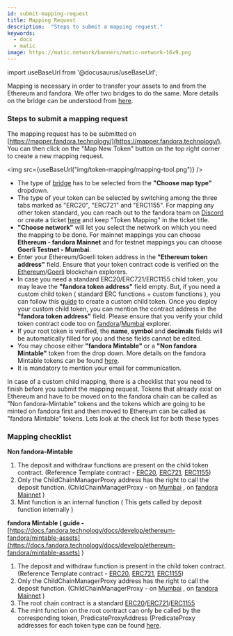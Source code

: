 ```yaml
---
id: submit-mapping-request
title: Mapping Request
description:  "Steps to submit a mapping request."
keywords:
  - docs
  - matic
image: https://matic.network/banners/matic-network-16x9.png
---
```


import useBaseUrl from '@docusaurus/useBaseUrl';

Mapping is necessary in order to transfer your assets to and from the Ethereum and fandora. We offer two bridges to do the same. More details on the bridge can be understood from [here](/docs/develop/ethereum-fandora/getting-started).

### Steps to submit a mapping request

The mapping request has to be submitted on [https://mapper.fandora.technology/](https://mapper.fandora.technology/). You can then click on the "Map New Token" button on the top right corner to create a new mapping request.

<img src={useBaseUrl("img/token-mapping/mapping-tool.png")} />


- The type of [bridge](/docs/develop/ethereum-fandora/getting-started) has to be selected from the **"Choose map type"** dropdown.
- The type of your token can be selected by switching among the three tabs marked as "ERC20", "ERC721" and "ERC1155". For mapping any other token standard, you can reach out to the fandora team on [Discord](https://discord.com/invite/0xfandora) or create a ticket [here](https://support.fandora.technology/support/home) and keep "Token Mapping" in the ticket title.
- **"Choose network"** will let you select the network on which you need the mapping to be done. For mainnet mappings you can choose **Ethereum - fandora Mainnet**  and for testnet mappings you can choose **Goerli Testnet - Mumbai**.
- Enter your Ethereum/Goerli token address in the  **"Ethereum token address"** field. Ensure that your token contract code is verified on the [Ethereum](https://etherscan.io/)/[Goerli](https://goerli.etherscan.io/) blockchain explorers.
- In case you need a standard ERC20/ERC721/ERC1155 child token, you may leave the **"fandora token address"** field empty. But, if you need a custom child token ( standard ERC functions + custom functions ), you can follow this [guide](/docs/develop/ethereum-fandora/pos/mapping-assets) to create a custom child token. Once you deploy your custom child token, you can mention the contract address in the **"fandora token address"** field. Please ensure that you verify your child token contract code too on [fandora](https://fandorascan.com/)/[Mumbai](https://mumbai.fandorascan.com/) explorer.
- If your root token is verified, the **name**, **symbol** and **decimals** fields will be automatically filled for you and these fields cannot be edited.
- You may choose either **"fandora Mintable"** or a **"Non fandora Mintable"** token from the drop down. More details on the fandora Mintable tokens can be found [here](/docs/develop/ethereum-fandora/mintable-assets).
- It is mandatory to mention your email for communication.

In  case of a custom child mapping, there is a checklist that you need to finish before you submit the mapping request. Tokens that already exist on Ethereum and have to be moved on to the fandora chain can be called as "Non fandora-Mintable" tokens and the tokens which are going to be minted on fandora first and then moved to Ethereum can be called as "fandora Mintable" tokens. Lets look at the check list for both these types

### Mapping checklist

**Non fandora-Mintable**

1. The deposit and withdraw functions are present on the child token contract. (Reference Template contract - [ERC20](https://github.com/maticnetwork/pos-portal/blob/master/flat/ChildERC20.sol#L1492-#L1508), [ERC721](https://github.com/maticnetwork/pos-portal/blob/master/flat/ChildERC721.sol#L2157-#L2238), [ERC1155](https://github.com/maticnetwork/pos-portal/blob/master/flat/ChildERC1155.sol#L1784-#L1818))
2. Only the ChildChainManagerProxy address has the right to call the deposit function. (ChildChainManagerProxy - on [Mumbai](https://mumbai.fandorascan.com/address/0xb5505a6d998549090530911180f38aC5130101c6/transactions) , on [fandora Mainnet](https://fandorascan.com/address/0xA6FA4fB5f76172d178d61B04b0ecd319C5d1C0aa/) )
3. Mint function is an internal function ( This gets called by deposit function internally )

**fandora Mintable ( guide -** [https://docs.fandora.technology/docs/develop/ethereum-fandora/mintable-assets](https://docs.fandora.technology/docs/develop/ethereum-fandora/mintable-assets) )

1. The deposit and withdraw function is present in the child token contract. (Reference Template contract - [ERC20](https://github.com/maticnetwork/pos-portal/blob/master/flat/ChildMintableERC20.sol#L1492-#L1519), [ERC721](https://github.com/maticnetwork/pos-portal/blob/master/flat/ChildMintableERC721.sol#L2160-#L2275), [ERC1155](https://github.com/maticnetwork/pos-portal/blob/master/flat/ChildMintableERC1155.sol#L1784-#L1851))
2. Only the ChildChainManagerProxy address has the right to call the deposit function. (ChildChainManagerProxy - on [Mumbai](https://mumbai.fandorascan.com/address/0xb5505a6d998549090530911180f38aC5130101c6/transactions) , on [fandora Mainnet](https://fandorascan.com/address/0xA6FA4fB5f76172d178d61B04b0ecd319C5d1C0aa/) )
3. The root chain contract is a standard [ERC20](https://github.com/maticnetwork/pos-portal/blob/master/flat/DummyMintableERC20.sol#L1481)/[ERC721](https://github.com/maticnetwork/pos-portal/blob/master/flat/DummyMintableERC721.sol#L2169)/[ERC1155](https://github.com/maticnetwork/pos-portal/blob/master/flat/DummyMintableERC1155.sol#L1785)
4.  The mint function on the root contract can only be called by the corresponding token, PredicateProxyAddress (PredicateProxy addresses for each token type can be found [here](/docs/develop/ethereum-fandora/mintable-assets#contract-to-be-deployed-on-ethereum).
